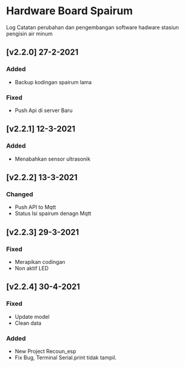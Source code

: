 # Hardware Board Spairum

Log Catatan perubahan dan pengembangan software hadware stasiun pengisin air minum

## [v2.2.0] 27-2-2021

### Added

- Backup kodingan spairum lama

### Fixed

- Push Api di server Baru

## [v2.2.1] 12-3-2021

### Added

- Menabahkan sensor ultrasonik

## [v2.2.2] 13-3-2021

### Changed

- Push API to Mqtt
- Status Isi spairum denagn Mqtt

## [v2.2.3] 29-3-2021

### Fixed

- Merapikan codingan
- Non aktif LED

## [v2.2.4] 30-4-2021

### Fixed

- Update model
- Clean data

### Added

- New Project Recoun_esp
- Fix Bug, Terminal Serial.print tidak tampil.
